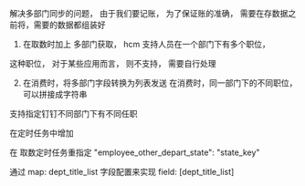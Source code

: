 解决多部门同步的问题， 由于我们要记账， 为了保证账的准确， 
需要在存数据之前将，需要的数据都组装好

1. 在取数时加上 多部门获取， hcm 支持人员在一个部门下有多个职位，

这种职位， 对于某些应用而言， 则不支持， 需要自行处理

2. 在消费时，将多部门字段转换为列表发送
在消费时，同一部门下的不同职位，可以拼接成字符串


支持指定钉钉不同部门下有不同任职

在定时任务中增加



在 取数定时任务重指定 "employee_other_depart_state": "state_key"

通过
map: dept_title_list 字段配置来实现 
field: [dept_title_list]
